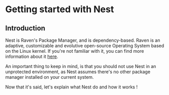 # Getting started with Nest

## Introduction

Nest is Raven's Package Manager, and is dependency-based. Raven is an adaptive, customizable and evolutive open-source Operating System based on the Linux kernel. If you're not familiar with it, you can find more information about it [here](https://raven-os.org).

An important thing to keep in mind, is that you should not use Nest in an unprotected environment, as Nest assumes there's no other package manager installed on your current system.

Now that it's said, let's explain what Nest do and how it works !